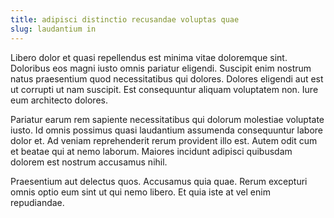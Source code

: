 ```yaml
---
title: adipisci distinctio recusandae voluptas quae
slug: laudantium in
---
```


Libero dolor et quasi repellendus est minima vitae doloremque sint. Doloribus eos magni iusto omnis pariatur eligendi. Suscipit enim nostrum natus praesentium quod necessitatibus qui dolores. Dolores eligendi aut est ut corrupti ut nam suscipit. Est consequuntur aliquam voluptatem non. Iure eum architecto dolores.

Pariatur earum rem sapiente necessitatibus qui dolorum molestiae voluptate iusto. Id omnis possimus quasi laudantium assumenda consequuntur labore dolor et. Ad veniam reprehenderit rerum provident illo est. Autem odit cum et beatae qui at nemo laborum. Maiores incidunt adipisci quibusdam dolorem est nostrum accusamus nihil.

Praesentium aut delectus quos. Accusamus quia quae. Rerum excepturi omnis optio eum sint ut qui nemo libero. Et quia iste at vel enim repudiandae.
